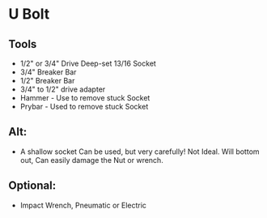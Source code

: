 # U Bolt
## Tools
- 1/2" or 3/4" Drive Deep-set 13/16 Socket
- 3/4" Breaker Bar
- 1/2" Breaker Bar
- 3/4" to 1/2" drive adapter
- Hammer - Use to remove stuck Socket
- Prybar - Used to remove stuck Socket

## Alt:
- A shallow socket Can be used, but very carefully! Not Ideal. Will bottom out, Can easily damage the Nut or wrench.


## Optional:
- Impact Wrench, Pneumatic or Electric
